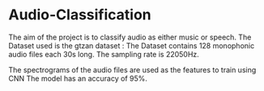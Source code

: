 # Audio-Classification
The aim of the project is to classify audio as either music or speech.
The Dataset used is the gtzan dataset : The Dataset contains 128 monophonic audio files each 30s long. The sampling rate is 22050Hz.

The spectrograms of the audio files are used as the features to train using CNN
The model has an accuracy of 95%.
